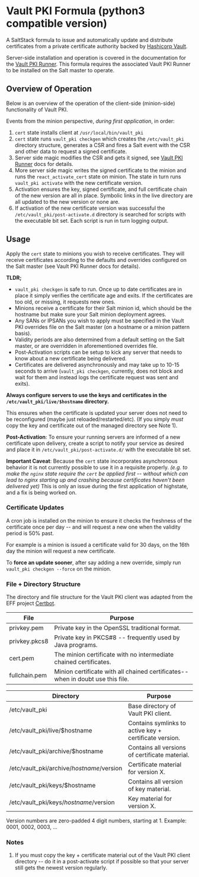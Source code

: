 # Vault PKI Formula (python3 compatible version)

A SaltStack formula to issue and automatically update and distribute
certificates from a private certificate authority backed by
[Hashicorp Vault](https://www.vaultproject.io/).

Server-side installation and operation is covered in the documentation
for the [Vault PKI Runner](https://github.com/sdrozdkov/salt-runner-vault-pki).
This formula requires the associated Vault PKI Runner to be installed on
the Salt master to operate.


## Overview of Operation

Below is an overview of the operation of the client-side (minion-side)
functionality of Vault PKI.

Events from the minion perspective, *during first application*, in order:
1. ```cert``` state installs client at ```/usr/local/bin/vault_pki```
2. ```cert``` state runs ```vault_pki checkgen```  which creates the
   ```/etc/vault_pki``` directory structure, generates a CSR and fires a
   Salt event with the CSR and other data to request a signed certificate.
3. Server side magic modifies the CSR and gets it signed, see
   [Vault PKI Runner](https://github.com/sdrozdkov/salt-runner-vault-pki/blob/master/README.md)
   docs for details.
4. More server side magic writes the signed certificate to the minion and
   runs the ```react_activate_cert``` state on minion.  The state in turn 
   runs ```vault_pki activate``` with the new certificate version.
5. Activation ensures the key, signed certificate, and full certificate chain
   of the new version are all in place.  Symbolic links in the live directory
   are all updated to the new version or none are.
6. If activation of the new certificate version was successful the
   ```/etc/vault_pki/post-activate.d``` directory is searched for scripts
   with the executable bit set.  Each script is run in turn logging output.


## Usage

Apply the ```cert``` state to minions you wish to receive certificates.
They will receive certificates according to the defaults and overrides
configured on the Salt master (see Vault PKI Runner docs for details).

**TLDR;**
- ```vault_pki checkgen``` is safe to run.  Once up to date certificates
  are in place it simply verifies the certificate age and exits. If the
  certificates are too old, or missing, it requests new ones.
- Minions receive a certificate for their Salt minion id, which should be
  the hostname but make sure your Salt minion deployment agrees. 
- Any SANs or IPSANs you wish to apply must be specified in the Vault
  PKI overrides file on the Salt master (on a hostname or a minion
  pattern basis).
- Validity periods are also determined from a default setting on the Salt
  master, or are overridden in aforementioned overrides file.
- Post-Activation scripts can be setup to kick any server that needs to
  know about a new certificate being delivered.
- Certificates are delivered asynchronously and may take up to 10-15 seconds
  to arrive (```vault_pki checkgen```, currently, does not block and wait
  for them and instead logs the certificate request was sent and exits).

**Always configure servers to use the keys and certificates in the
```/etc/vault_pki/live/$hostname``` directory.**

This ensures when the certificate is updated your server does not
need to be reconfigured (maybe just reloaded/restarted/etc).  (If you
simply *must* copy the key and certificate out of the managed directory
see Note 1).

**Post-Activation**:
To ensure your running servers are informed of a new certificate upon
delivery, create a script to notify your service as desired and place it
in ```/etc/vault_pki/post-activate.d/``` with the executable bit set.

**Important Caveat**: Because the ```cert``` state incorporates
asynchronous behavior it is not currently possible to use it in a
requisite properly. *(e.g. to make the ```nginx``` state require the
```cert``` be applied first -- without which can lead to nginx
starting up and crashing because certificates haven't been delivered yet)*
This is only an issue during the first application of highstate, and
a fix is being worked on.


### Certificate Updates

A cron job is installed on the minion to ensure it checks the freshness
of the certificate once per day -- and will request a new one when the
validity period is 50% past.

For example is a minion is issued a certificate valid for 30 days, on
the 16th day the minion will request a new certificate.

To **force an update sooner**, after say adding a new override, simply run
```vault_pki checkgen --force``` on the minion.


### File + Directory Structure

The directory and file structure for the Vault PKI client was adapted from
the EFF project [Certbot](https://certbot.eff.org/).

|File|Purpose|
|----|-------|
|privkey.pem|Private key in the OpenSSL traditional format.|
|privkey.pkcs8|Private key in PKCS#8 -- frequently used by Java programs.|
|cert.pem|The minion certificate with no intermediate chained certificates.|
|fullchain.pem|Minion certificate with all chained certificates--when in doubt use this file.|

|Directory|Purpose|
|---------|-------|
|/etc/vault_pki|Base directory of Vault PKI client.|
|/etc/vault_pki/live/$hostname|Contains symlinks to active key + certificate version.|
|/etc/vault_pki/archive/$hostname|Contains all versions of certificate material.|
|/etc/vault_pki/archive/$hostname/$version|Certificate material for version X.|
|/etc/vault_pki/keys/$hostname|Contains all version of key material.|
|/etc/vault_pki/keys/$hostname/$version|Key material for version X.|

Version numbers are zero-padded 4 digit numbers, starting at 1.
Example: 0001, 0002, 0003, ...


### Notes

1. If you must copy the key + certificate material out of the Vault PKI
   client directory -- do it in a post-activate script if possible so
   that your server still gets the newest version regularly.
